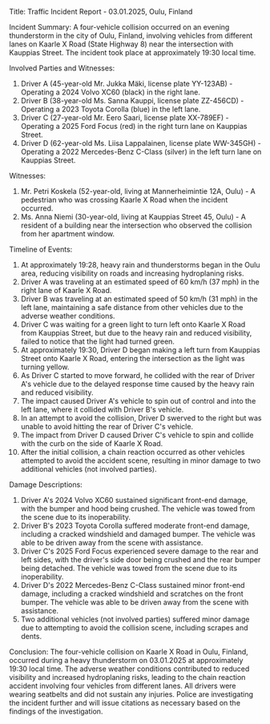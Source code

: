  Title: Traffic Incident Report - 03.01.2025, Oulu, Finland

Incident Summary:
A four-vehicle collision occurred on an evening thunderstorm in the city of Oulu, Finland, involving vehicles from different lanes on Kaarle X Road (State Highway 8) near the intersection with Kauppias Street. The incident took place at approximately 19:30 local time.

Involved Parties and Witnesses:

1. Driver A (45-year-old Mr. Jukka Mäki, license plate YY-123AB) - Operating a 2024 Volvo XC60 (black) in the right lane.
2. Driver B (38-year-old Ms. Sanna Kauppi, license plate ZZ-456CD) - Operating a 2023 Toyota Corolla (blue) in the left lane.
3. Driver C (27-year-old Mr. Eero Saari, license plate XX-789EF) - Operating a 2025 Ford Focus (red) in the right turn lane on Kauppias Street.
4. Driver D (62-year-old Ms. Liisa Lappalainen, license plate WW-345GH) - Operating a 2022 Mercedes-Benz C-Class (silver) in the left turn lane on Kauppias Street.

Witnesses:

1. Mr. Petri Koskela (52-year-old, living at Mannerheimintie 12A, Oulu) - A pedestrian who was crossing Kaarle X Road when the incident occurred.
2. Ms. Anna Niemi (30-year-old, living at Kauppias Street 45, Oulu) - A resident of a building near the intersection who observed the collision from her apartment window.

Timeline of Events:

1. At approximately 19:28, heavy rain and thunderstorms began in the Oulu area, reducing visibility on roads and increasing hydroplaning risks.
2. Driver A was traveling at an estimated speed of 60 km/h (37 mph) in the right lane of Kaarle X Road.
3. Driver B was traveling at an estimated speed of 50 km/h (31 mph) in the left lane, maintaining a safe distance from other vehicles due to the adverse weather conditions.
4. Driver C was waiting for a green light to turn left onto Kaarle X Road from Kauppias Street, but due to the heavy rain and reduced visibility, failed to notice that the light had turned green.
5. At approximately 19:30, Driver D began making a left turn from Kauppias Street onto Kaarle X Road, entering the intersection as the light was turning yellow.
6. As Driver C started to move forward, he collided with the rear of Driver A's vehicle due to the delayed response time caused by the heavy rain and reduced visibility.
7. The impact caused Driver A's vehicle to spin out of control and into the left lane, where it collided with Driver B's vehicle.
8. In an attempt to avoid the collision, Driver D swerved to the right but was unable to avoid hitting the rear of Driver C's vehicle.
9. The impact from Driver D caused Driver C's vehicle to spin and collide with the curb on the side of Kaarle X Road.
10. After the initial collision, a chain reaction occurred as other vehicles attempted to avoid the accident scene, resulting in minor damage to two additional vehicles (not involved parties).

Damage Descriptions:

1. Driver A's 2024 Volvo XC60 sustained significant front-end damage, with the bumper and hood being crushed. The vehicle was towed from the scene due to its inoperability.
2. Driver B's 2023 Toyota Corolla suffered moderate front-end damage, including a cracked windshield and damaged bumper. The vehicle was able to be driven away from the scene with assistance.
3. Driver C's 2025 Ford Focus experienced severe damage to the rear and left sides, with the driver's side door being crushed and the rear bumper being detached. The vehicle was towed from the scene due to its inoperability.
4. Driver D's 2022 Mercedes-Benz C-Class sustained minor front-end damage, including a cracked windshield and scratches on the front bumper. The vehicle was able to be driven away from the scene with assistance.
5. Two additional vehicles (not involved parties) suffered minor damage due to attempting to avoid the collision scene, including scrapes and dents.

Conclusion:
The four-vehicle collision on Kaarle X Road in Oulu, Finland, occurred during a heavy thunderstorm on 03.01.2025 at approximately 19:30 local time. The adverse weather conditions contributed to reduced visibility and increased hydroplaning risks, leading to the chain reaction accident involving four vehicles from different lanes. All drivers were wearing seatbelts and did not sustain any injuries. Police are investigating the incident further and will issue citations as necessary based on the findings of the investigation.